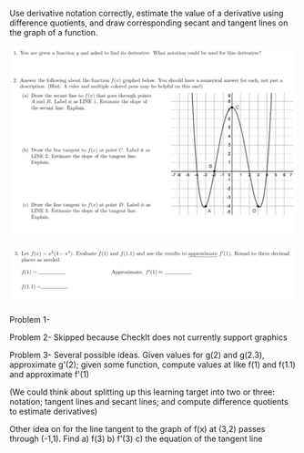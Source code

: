 Use derivative notation correctly, estimate the value of a derivative using difference quotients, and draw corresponding secant and tangent lines on the graph of a function.

![](.DF2.md.upload/paste-0.3534921294517879)

![](.DF2.md.upload/paste-0.9397682458987071)

Problem 1- 

Problem 2- Skipped because CheckIt does not currently support graphics

Problem 3- Several possible ideas. Given values for g(2) and g(2.3), approximate g'(2); given some function, compute values at like f(1) and f(1.1) and approximate f'(1)

(We could think about splitting up this learning target into two or three: notation; tangent lines and secant lines; and compute difference quotients to estimate derivatives)

Other idea on 
for the line tangent to the graph of f(x) at (3,2) passes through (-1,1). Find
a) f(3)
b) f'(3)
c) the equation of the tangent line